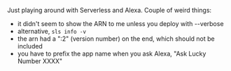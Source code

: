 Just playing around with Serverless and Alexa. Couple of weird things:

  * it didn't seem to show the ARN to me unless you deploy with --verbose
  * alternative, `sls info -v`
  * the arn had a ":2" (version number) on the end, which should not be included
  * you have to prefix the app name when you ask Alexa, "Ask Lucky Number XXXX"
